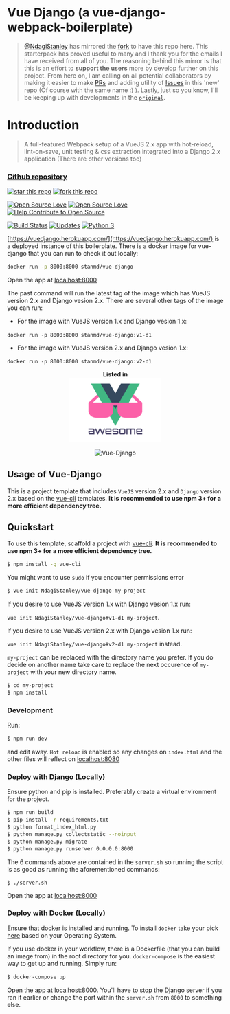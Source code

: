 # Vue Django (a vue-django-webpack-boilerplate)

> [@NdagiStanley](https://github.com/NdagiStanley) has mirrored the [fork](https://github.com/NdagiStanley/vue-django-fork) to have this repo here. This starterpack has proved useful to many and I thank you for the emails I have received from all of you. The reasoning behind this mirror is that this is an effort to **support the users** more by develop further on this project. From here on, I am calling on all potential collaborators by making it easier to make [PRs](https://github.com/NdagiStanley/vue-django/pulls) and adding utility of [Issues](https://github.com/NdagiStanley/vue-django/issues) in this 'new' repo (Of course with the same name :) ). Lastly, just so you know, I'll be keeping up with developments in the [`original`](https://github.com/vuejs-templates/webpack).

# Introduction
> A full-featured Webpack setup of a VueJS 2.x app with hot-reload, lint-on-save, unit testing & css extraction integrated into a Django 2.x application (There are other versions too)

### [Github repository](https://github.com/NdagiStanley/vue-django)

<a href="https://github.com/NdagiStanley/vue-django"><img alt="star this repo" src="http://githubbadges.com/star.svg?user=NdagiStanley&repo=vue-django&style=default" /></a>
<a href="https://github.com/NdagiStanley/vue-django/fork"><img alt="fork this repo" src="http://githubbadges.com/fork.svg?user=NdagiStanley&repo=vue-django&style=default" /></a>

[![Open Source Love](https://badges.frapsoft.com/os/v1/open-source.svg?v=102)](https://github.com/ellerbrock/open-source-badge/)
[![Open Source Love](https://badges.frapsoft.com/os/mit/mit.svg?v=102)](https://github.com/ellerbrock/open-source-badge/)
[![Help Contribute to Open Source](https://www.codetriage.com/ndagistanley/vue-django/badges/users.svg)](https://www.codetriage.com/ndagistanley/vue-django)

[![Build Status](https://semaphoreci.com/api/v1/stanmd/vue-django/branches/develop/badge.svg)](https://semaphoreci.com/stanmd/vue-django)
[![Updates](https://pyup.io/repos/github/NdagiStanley/vue-django/shield.svg)](https://pyup.io/repos/github/NdagiStanley/vue-django/)
[![Python 3](https://pyup.io/repos/github/NdagiStanley/vue-django/python-3-shield.svg)](https://pyup.io/repos/github/NdagiStanley/vue-django/)


[https://vuedjango.herokuapp.com/](https://vuedjango.herokuapp.com/) is a deployed instance of this boilerplate. There is a docker image for vue-django that you can run to check it out locally:
```bash
docker run -p 8000:8000 stanmd/vue-django
```

Open the app at [localhost:8000](localhost:8000)

The past command will run the latest tag of the image which has VueJS version 2.x and Django vesion 2.x. There are several other tags of the image you can run:

- For the image with VueJS version 1.x and Django vesion 1.x:

`docker run -p 8000:8000 stanmd/vue-django:v1-d1`

- For the image with VueJS version 2.x and Django vesion 1.x:

`docker run -p 8000:8000 stanmd/vue-django:v2-d1`

<p align="center">
  <b>Listed in</b>
  <br>
  <a href="https://github.com/vuejs/awesome-vue#scaffold" target="_blank"><img src="https://github.com/vuejs/awesome-vue/raw/master/logo.svg?sanitize=true" align="center" height="150" alt="Awesome VueJS"></a>
</p>

<p align="center">
  <img src="https://i.imgur.com/sY3IpBE.png?1" align="center" height="500" alt="Vue-Django">
</p>

## Usage of Vue-Django

This is a project template that includes `VueJS` version 2.x and `Django` version 2.x based on the [vue-cli](https://github.com/vuejs/vue-cli) templates. **It is recommended to use npm 3+ for a more efficient dependency tree.**

## Quickstart

To use this template, scaffold a project with [vue-cli](https://github.com/vuejs/vue-cli). **It is recommended to use npm 3+ for a more efficient dependency tree.**

``` bash
$ npm install -g vue-cli
```

You might want to use ```sudo``` if you encounter permissions error

```bash
$ vue init NdagiStanley/vue-django my-project
```
If you desire to use VueJS version 1.x with Django vesion 1.x run:

`vue init NdagiStanley/vue-django#v1-d1 my-project`.

If you desire to use VueJS version 2.x with Django vesion 1.x run: 

`vue init NdagiStanley/vue-django#v2-d1 my-project` instead.

`my-project` can be replaced with the directory name you prefer. If you do decide on another name take care to replace the next occurence of `my-project` with your new directory name.

```bash
$ cd my-project
$ npm install
```

### Development

Run:
```bash
$ npm run dev
```

and edit away. `Hot reload` is enabled so any changes on `index.html` and the other files will reflect on [localhost:8080](http://localhost:8080/)

### Deploy with Django (Locally)

Ensure python and pip is installed. Preferably create a virtual environment for the project.

```bash
$ npm run build
$ pip install -r requirements.txt
$ python format_index_html.py
$ python manage.py collectstatic --noinput
$ python manage.py migrate
$ python manage.py runserver 0.0.0.0:8000
```

The 6 commands above are contained in the `server.sh` so running the script is as good as running the aforementioned commands:
```
$ ./server.sh
```

Open the app at [localhost:8000](localhost:8000)

### Deploy with Docker (Locally)

Ensure that docker is installed and running. To install `docker` take your pick [here](https://www.docker.com/community-edition) based on your Operating System.

If you use docker in your workflow, there is a Dockerfile (that you can build an image from) in the root directory for you. `docker-compose` is the easiest way to get up and running. Simply run:

```bash
$ docker-compose up
```

Open the app at [localhost:8000](localhost:8000). You'll have to stop the Django server if you ran it earlier or change the port within the `server.sh` from `8000` to something else.

